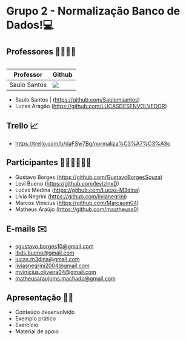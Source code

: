 # Grupo 2 - Normalização Banco de Dados!💻

## Professores 👨‍🏫👨‍🏫

<table>
    <tbody>
</table>

Professor | Github
------------ | -------------
Saulo Santos | <img src="https://img.shields.io/badge/GitHub-100000?style=for-the-badge&logo=github&logoColor=white" />


- Saulo Santos | (https://github.com/Saulomsantos)
- Lucas Aragão  (https://github.com/LUCASDESENVOLVEDOR) 

## Trello 📈

- https://trello.com/b/daFSw7Bg/normaliza%C3%A7%C3%A3o 

## Participantes 👦👦👦👩👦👦

- Gustavo Borges (https://github.com/GustavoBorgesSouza)
- Levi Bueno (https://github.com/levlzlnxD)
- Lucas Medina (https://github.com/Lucas-M3dina)
- Lívia Negrini (https://github.com/livianegrini)
- Marcos Vinicius (https://github.com/Marcaum04)
- Matheus Araújo (https://github.com/maatheuss0)

##  E-mails ✉️

- [sgustavo.borges10@gmail.com](mailto:sgustavo.borges10@gmail.com)
-  [lbds.bueno@gmail.com](mailto:lbds.bueno@gmail.com)
- [lucas.m3dina@gmail.com](mailto:lucas.m3dina@gmail.com)
- [liviasnegrini2004@gmail.com](mailto:liviasnegrini2004@gmail.com)
- [mvinicius.oliveira04@gmail.com](mailto:mvinicius.oliveira04@gmail.com)
- [matheusaraujoms.machado@gmail.com](mailto:matheusaraujoms.machado@gmail.com)

## Apresentação 👨‍💻

-   Conteúdo desenvolvido
-   Exemplo prático
-   Exercício
-   Material de apoio
